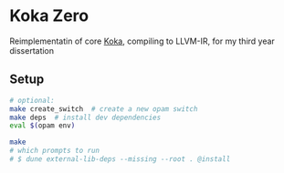 # Koka Zero

Reimplementatin of core [Koka](https://koka-lang.github.io), compiling to 
LLVM-IR, for my third year dissertation

## Setup
```sh
# optional:
make create_switch  # create a new opam switch
make deps  # install dev dependencies
eval $(opam env)

make
# which prompts to run
# $ dune external-lib-deps --missing --root . @install
```
